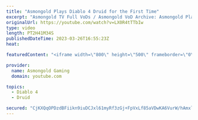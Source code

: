 ```yaml
---
title: "Asmongold Plays Diablo 4 Druid for the First Time"
excerpt: "Asmongold TV Full VoDs / Asmongold VoD Archive: Asmongold Plays Diablo IV Druid for the first Time going over all the ..."
originalUrl: https://youtube.com/watch?v=LX0R4tTTbIw
type: video
length: PT2H41M34S
publishedDateTime: 2023-03-26T16:55:23Z
heat: 

featuredContent: "<iframe width=\"800\" height=\"500\" frameborder=\"0\" src=\"https://www.youtube.com/embed/LX0R4tTTbIw\" allow=\"accelerometer; autoplay; encrypted-media; gyroscope; picture-in-picture\" allowfullscreen></iframe>"

provider:
  name: Asmongold Gaming
  domain: youtube.com

topics:
  - Diablo 4
  - Druid

secured: "CjKXQqOPDzdBFiikn9iuDCJxl61myRf3zGj+FpVxLf85aVDwKA6VurW/hAmxl9Vj0UfJSHLCWtjyWaf/A4b8uyRuPq3BaEHSHXXrRh8KGp+4U0w/wq4rOkTZ0MguRIZ1B/C8PJ/nUEcWzxNmIVBFsGjZsIfA7rbkxymlzndxK9edmMx0w0hRn6T7wrhz70qsHMf1tx6R4moOvSvtAqp1meIvXUWuH89msrT/aaFd4TQxphipLlZ0byQ48RUaI8Qr+eudO6ricSTKb+7YgfZUR5ifYZXODASOnPkEyCXTLTPzC0mV9mazc8pgYC2SOYLihliYIC4XjVNIYg7wVPp8D8PIe15XKgHyLUHGeyWukG4mrmvZ6xPyHiHPvQxsEiOr9gWrLK17kEF0icJzxPZ+G4ULursB0mp9nlfo2r19Bg0=;pA7wNvaENaoBWggAU19ewQ=="
---
```


